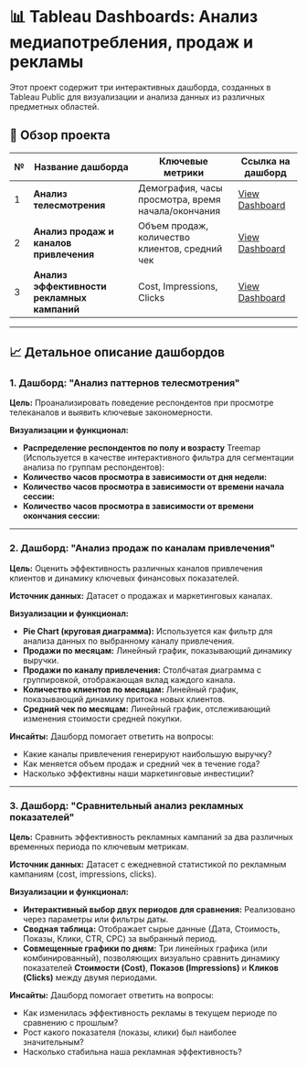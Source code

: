 # 📊 Tableau Dashboards: Анализ медиапотребления, продаж и рекламы

Этот проект содержит три интерактивных дашборда, созданных в Tableau Public для визуализации и анализа данных из различных предметных областей.

## 🎯 Обзор проекта

| № | Название дашборда | Ключевые метрики | Ссылка на дашборд |
|---|-------------------|------------------|-------------------|
| 1 | **Анализ телесмотрения** | Демография, часы просмотра, время начала/окончания | [View Dashboard](https://github.com/ElecSir/pet_projects/tree/main/Tableau/1.png) |
| 2 | **Анализ продаж и каналов привлечения** | Объем продаж, количество клиентов, средний чек | [View Dashboard](https://github.com/ElecSir/pet_projects/tree/main/Tableau/2.png) |
| 3 | **Анализ эффективности рекламных кампаний** | Cost, Impressions, Clicks | [View Dashboard](https://github.com/ElecSir/pet_projects/tree/main/Tableau/3.png) |

---

## 📈 Детальное описание дашбордов

### 1. Дашборд: "Анализ паттернов телесмотрения"
**Цель:** Проанализировать поведение респондентов при просмотре телеканалов и выявить ключевые закономерности.

**Визуализации и функционал:**
*   **Распределение респондентов по полу и возрасту** Treemap (Используется в качестве интерактивного фильтра для сегментации анализа по группам респондентов):
*   **Количество часов просмотра в зависимости от дня недели:**
*   **Количество часов просмотра в зависимости от времени начала сессии:**
*   **Количество часов просмотра в зависимости от времени окончания сессии:**

---

### 2. Дашборд: "Анализ продаж по каналам привлечения"
**Цель:** Оценить эффективность различных каналов привлечения клиентов и динамику ключевых финансовых показателей.

**Источник данных:** Датасет о продажах и маркетинговых каналах.

**Визуализации и функционал:**
*   **Pie Chart (круговая диаграмма):** Используется как фильтр для анализа данных по выбранному каналу привлечения.
*   **Продажи по месяцам:** Линейный график, показывающий динамику выручки.
*   **Продажи по каналу привлечения:** Столбчатая диаграмма с группировкой, отображающая вклад каждого канала.
*   **Количество клиентов по месяцам:** Линейный график, показывающий динамику притока новых клиентов.
*   **Средний чек по месяцам:** Линейный график, отслеживающий изменения стоимости средней покупки.

**Инсайты:** Дашборд помогает ответить на вопросы:
*   Какие каналы привлечения генерируют наибольшую выручку?
*   Как меняется объем продаж и средний чек в течение года?
*   Насколько эффективны наши маркетинговые инвестиции?

---

### 3. Дашборд: "Сравнительный анализ рекламных показателей"
**Цель:** Сравнить эффективность рекламных кампаний за два различных временных периода по ключевым метрикам.

**Источник данных:** Датасет с ежедневной статистикой по рекламным кампаниям (cost, impressions, clicks).

**Визуализации и функционал:**
*   **Интерактивный выбор двух периодов для сравнения:** Реализовано через параметры или фильтры даты.
*   **Сводная таблица:** Отображает сырые данные (Дата, Стоимость, Показы, Клики, CTR, CPC) за выбранный период.
*   **Совмещенные графики по дням:** Три линейных графика (или комбинированный), позволяющих визуально сравнить динамику показателей **Стоимости (Cost)**, **Показов (Impressions)** и **Кликов (Clicks)** между двумя периодами.

**Инсайты:** Дашборд помогает ответить на вопросы:
*   Как изменилась эффективность рекламы в текущем периоде по сравнению с прошлым?
*   Рост какого показателя (показы, клики) был наиболее значительным?
*   Насколько стабильна наша рекламная эффективность?

